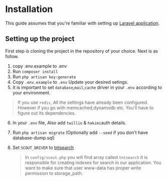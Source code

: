 # Installation
This guide assumes that you're familiar with setting up [Laravel application](https://laravel.com/docs/7.x/).

## Setting up the project
First step is cloning the project in the repository of your choice. Next is as follow.

1. copy .env.example to .env
2. Run `composer install`
3. Run `php artisan key:generate`
4. Copy `.env.example` to `.env`
Update your desired setings. 
5. It is important to set `database`,`mail`,`cache` driver in your `.env` according to your environment.
	
> If you use `redis`,  All the settings have already been configured. However if you go with memcached,dynamodb etc. You'll have to figure out its dependencies.

6. In your `.env` file, Also add `twillio` & `hakimi`auth details.

7. Run `php artisan migrate` 
   (Optionally add `--seed` if you don't have database-dump.sql)

8. Set `SCOUT_DRIVER` to [tntsearch](https://github.com/teamtnt/laravel-scout-tntsearch-driver#installation)
   
   > In `config/scout.php` you will find array called `tntsearch` it is responsible for creating indexes for search in our application. You want to make sure that user www-data has proper write permission to storage_path.
